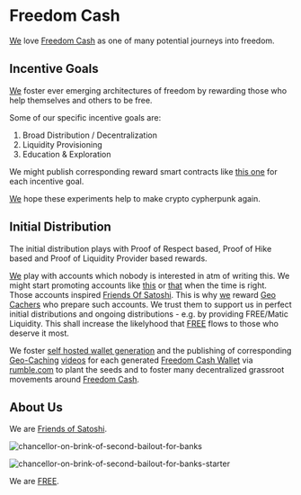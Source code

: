 # Freedom Cash
[We](https://github.com/moniquebaumann/friends-of-satoshi) love [Freedom Cash](https://polygonscan.com/token/0x1Dc4E031e7737455318C77f7515F8Ea8bE280a93) as one of many potential journeys into freedom.   

## Incentive Goals 
[We](https://github.com/moniquebaumann/friends-of-satoshi) foster ever emerging architectures of freedom by rewarding those who help themselves and others to be free.    

Some of our specific incentive goals are: 

1. Broad Distribution / Decentralization   
2. Liquidity Provisioning    
3. Education & Exploration   

We might publish corresponding reward smart contracts like [this one](https://polygonscan.com/address/0xf1497128cdB01FbF249e413Bf633125d807Cfdb4) for each incentive goal.

[We](https://github.com/moniquebaumann/friends-of-satoshi) hope these experiments help to make crypto cypherpunk again.  

## Initial Distribution
The initial distribution plays with Proof of Respect based, Proof of Hike based and Proof of Liquidity Provider based rewards.    

[We](https://github.com/moniquebaumann/friends-of-satoshi) play with accounts which nobody is interested in atm of writing this. We might start promoting accounts like [this](https://rumble.com/c/c-5722872/videos) or [that](https://twitter.com/MoniqueBau23778) when the time is right.   
Those accounts inspired [Friends Of Satoshi](https://github.com/moniquebaumann/friends-of-satoshi). This is why [we](https://github.com/moniquebaumann/friends-of-satoshi) reward [Geo Cachers](http://geo-caching.org) who prepare such accounts. We trust them to support us in perfect initial distributions and ongoing distributions - e.g. by providing FREE/Matic Liquidity. This shall increase the likelyhood that [FREE](https://polygonscan.com/address/0x1dc4e031e7737455318c77f7515f8ea8be280a93#tokentxns) flows to those who deserve it most. 
  
We foster [self hosted wallet generation](https://moniquebaumann.github.io/paperwallet-generator) and the publishing of corresponding [Geo-Caching](https://geo-caching.org) [videos](https://rumble.com/c/c-5722872/videos) for each generated [Freedom Cash Wallet](https://moniquebaumann.github.io/paperwallet-generator) via [rumble.com](https://rumble.com) to plant the seeds and to foster many decentralized grassroot movements around [Freedom Cash](https://polygonscan.com/token/0x1dc4e031e7737455318c77f7515f8ea8be280a93#code).  

## About Us 
We are [Friends of Satoshi](https://github.com/moniquebaumann/friends-of-satoshi). 
  
![chancellor-on-brink-of-second-bailout-for-banks](https://github.com/moniquebaumann/freedom-cash-bot/assets/160405077/a8fd8989-a8d1-4a9d-9dc1-bd0f24196773)

![chancellor-on-brink-of-second-bailout-for-banks-starter](https://github.com/moniquebaumann/freedom-cash-bot/assets/160405077/1ed00195-9738-45bf-a807-4dff034947ff)

  
We are [FREE](https://polygonscan.com/address/0x1dc4e031e7737455318c77f7515f8ea8be280a93#tokentxns).   

